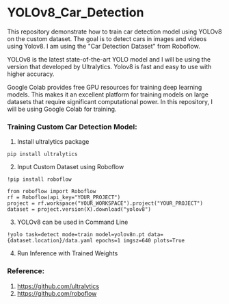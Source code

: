 # **YOLOv8_Car_Detection**
This repository demonstrate how to train car detection model using YOLOv8 on the custom dataset.
The goal is to detect cars in images and videos using Yolov8. I am using the "Car Detection Dataset" from Roboflow.

YOLOv8 is the latest state-of-the-art YOLO model and I will be using the version that developed by Ultralytics. Yolov8 is fast and easy to use with higher accuracy.

Google Colab provides free GPU resources for training deep learning models. This makes it an excellent platform for training models on large datasets that require significant computational power. In this repository, I will be using Google Colab for training. 

### **Training Custom Car Detection Model:**
1. Install ultralytics package
```
pip install ultralytics
```
2. Input Custom Dataset using Roboflow
```
!pip install roboflow

from roboflow import Roboflow
rf = Roboflow(api_key="YOUR_PROJECT")
project = rf.workspace("YOUR_WORKSPACE").project("YOUR_PROJECT")
dataset = project.version(X).download("yolov8")
```

3. YOLOv8 can be used in Command Line   
```
!yolo task=detect mode=train model=yolov8n.pt data={dataset.location}/data.yaml epochs=1 imgsz=640 plots=True
```
4. Run Inference with Trained Weights


### **Reference:**
1. https://github.com/ultralytics
2. https://github.com/roboflow
